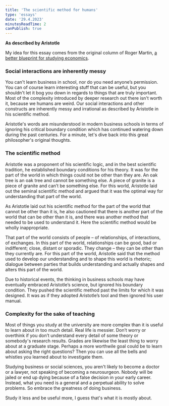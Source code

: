 ```yaml
---
title: 'The scientific method for humans'
type: 'essays'
date: '29.4.2023'
minutesReadTime: 2
canPublish: true
---
```


**As described by Aristotle**

My idea for this essay comes from the original column of Roger Martin, [a better blueprint for studying economics](https://www.reuters.com/article/idUS194605394520111110).

### Social interactions are inherently messy

You can't learn business in school, nor do you need anyone’s permission. You can of course learn interesting stuff that can be useful, but you shouldn't let it bog you down in regards to things that are truly important. Most of the complexity introduced by deeper research out there isn't worth it, because we humans are weird. Our social interactions and other constructs are inherently messy and irrational as described by Aristotle in his scientific method.  

Aristotle's words are misunderstood in modern business schools in terms of ignoring his critical boundary condition which has continued watering down during the past centuries. For a minute, let's dive back into this great philosopher's original thoughts.

### The scientific method

Aristotle was a proponent of his scientific logic, and in the best scientific tradition, he established boundary conditions for his theory. It was for the part of the world in which things could not be other than they are. An oak tree is an oak tree and cannot be something else. A piece of granite is a piece of granite and can’t be something else. For this world, Aristotle laid out the seminal scientific method and argued that it was the optimal way for understanding that part of the world.

As Aristotle laid out his scientific method for the part of the world that cannot be other than it is, he also cautioned that there is another part of the world that can be other than it is, and there was another method that needed to be used to understand it. Here the scientific method would be wholly inappropriate.
  
That part of the world consists of people – of relationships, of interactions, of exchanges. In this part of the world, relationships can be good, bad or indifferent; close, distant or sporadic. They change – they can be other than they currently are. For this part of the world, Aristotle said that the method used to develop our understanding and to shape this world is rhetoric; dialogue between parties that builds understanding and actually shapes and alters this part of the world.

Due to historical events, the thinking in business schools may have eventually embraced Aristotle’s science, but ignored his boundary condition. They pushed the scientific method past the limits for which it was designed. It was as if they adopted Aristotle’s tool and then ignored his user manual.

### Complexity for the sake of teaching 

Most of things you study at the university are more complex than it is useful to learn about in too much detail. Real life is messier. Don’t worry or overthink if you don’t understand every detail of some theory or somebody's research results. Grades are likewise the least thing to worry about at a graduate stage. Perhaps a more worthwile goal could be to learn about asking the right questions? Then you can use all the bells and whistles you learned about to investigate them. 

Studying business or social sciences, you aren't likely to become a doctor or a lawyer, not speaking of becoming a neurosurgeon. Nobody will be jailed or end up dying because of a false decision in your early career. Instead, what you need is a general and a perpetual ability to solve problems. So embrace the greatness of doing business. 

Study it less and be useful more, I guess that's what it is mostly about. 